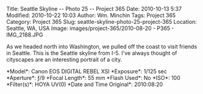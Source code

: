 Title: Seattle Skyline -- Photo 25 -- Project 365
Date: 2010-10-13 5:37
Modified: 2010-10-22 10:03
Author: Wm. Minchin
Tags: Project 365
Category: Project 365
Slug: seattle-skyline-photo-25-project-365
Location: Seattle, WA, USA
Image: images/project-365/2010-08-20 - P365 - IMG_2188.JPG

As we headed north into Washington, we pulled off the coast to visit
friends in Seattle. This is the Seattle skyline from I-5. I've always
thought of cityscapes are an interesting portrait of a city.

<div markdown=1 class="photo-infobox">
*Model*:  Canon EOS DIGITAL REBEL XSI  
*Exposure*: 1/125 sec  
*Aperture*: ƒ/9  
*Focal Length*: 55 mm  
*Flash Used*: No  
*ISO*: 100  
*Filter(s)*: HOYA UV(0)  
*Date and Time Original*: 2010:08:20
</div>
